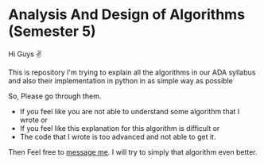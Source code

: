 # Analysis And Design of Algorithms (Semester 5)

Hi Guys ✌️

This is repository I'm trying to explain all the algorithms in our ADA syllabus and also their implementation in python in as simple way as possible

So, Please go through them.

- If you feel like you are not able to understand some algorithm that I wrote or
- If you feel like this explanation for this algorithm is difficult or
- The code that I wrote is too advanced and not able to get it.

Then Feel free to [message me](https://wa.me/917981754157?text=Hi%20Hari%20I%20have%20just%20seen%20your%20repository%20and%20I%20am%20not%20able%20to%20understand%20--metion%20your%20algorithm%20here--). I will try to simply that algorithm even better.
